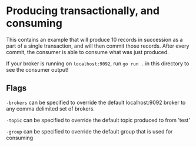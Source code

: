 Producing transactionally, and consuming
===

This contains an example that will produce 10 records in succession as a part
of a single transaction, and will then commit those records. After every commit,
the consumer is able to consume what was just produced.

If your broker is running on `localhost:9092`, run `go run .` in this directory
to see the consumer output!

## Flags

`-brokers` can be specified to override the default localhost:9092 broker to
any comma delimited set of brokers.

`-topic` can be specified to override the default topic produced to from 'test'

`-group` can be specified to override the default group that is used for consuming
